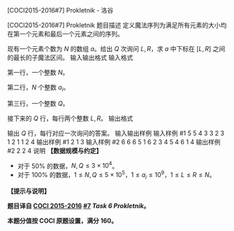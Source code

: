 



[COCI2015-2016#7] Prokletnik - 洛谷














[COCI2015-2016#7] Prokletnik
题目描述
定义魔法序列为满足所有元素的大小均在第一个元素和最后一个元素之间的序列。

现有一个元素个数为 $N$ 的数组 $a$。给出 $Q$ 次询问 $L,R$，求 $a$ 中下标在 $[L,R]$ 之间的最长的子魔法区间。
输入输出格式
输入格式

第一行，一个整数 $N$。

第二行，$N$ 个整数 $a_i$。

第三行，一个整数 $Q$。

接下来的 $Q$ 行，每行两个整数 $L,R$。
输出格式

输出 $Q$ 行，每行对应一次询问的答案。
输入输出样例
输入样例 #1
5
5 4 3 3 2
3
1 2
1 1
2 4
输出样例 #1
2
1
3
输入样例 #2
6
6 6 5 1 6 2
3
4 5
4 6
1 4
输出样例 #2
2
2
4
说明
**【数据规模与约定】**

- 对于 $50\%$ 的数据，$N,Q \le 3 \times 10^4$。
- 对于 $100\%$ 的数据，$1 \le N,Q \le 5 \times 10^5$，$1 \le a_i \le 10^9$，$1 \le L \le R \le N$。

**【提示与说明】**

**题目译自 [COCI 2015-2016](https://hsin.hr/coci/archive/2015_2016/) [#7](https://hsin.hr/coci/archive/2015_2016/contest7_tasks.pdf) _Task 6 Prokletnik_。**

**本题分值按 COCI 原题设置，满分 $160$。**






